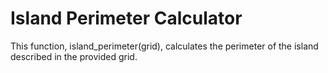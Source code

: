# Island Perimeter Calculator
This function, island_perimeter(grid), calculates the perimeter of the island described in the provided grid.
